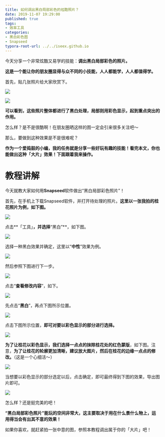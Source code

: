 ```yaml
---
title: 如何调出黑白局部彩色的炫酷照片？
date: 2019-11-07 19:29:00
published: true
tags:
- 效率工具
categories:
- 黑白彩色图
- Snapseed
typora-root-url: ../../iseex.github.io
---
```


今天分享一个非常炫酷又易学的技能：**调出黑白局部彩色的照片。**

**这是一个能让你的朋友圈显得与众不同的小技能，人人都能学，人人都值得学。**

首先，贴几张照片给大家欣赏下。

![](/assets/images/posts/Tools/example-2.jpg)

![](/assets/images/posts/Tools/example-1.jpg)

**可以看到，这些照片整体都进行了黑白处理，局部则用彩色显示，起到重点突出的作用。**

怎么样？是不是很酷啊！在朋友圈晒这样的图一定会引来很多关注吧～

那么，要做到这种效果是不是很难呢？

**作为一个爱捣鼓的小编，我的任务就是分享一些好玩有趣的技能！看完本文，你也能做出这种「大片」效果！下面跟着我来操作。**

# 教程讲解

今天就教大家如何用**Snapseed**软件做出“黑白局部彩色照片”！

首先，在手机上下载Snapseed软件，并打开待处理的照片。**这里以一张我拍的桂花照片为例，如下图。**

![](/assets/images/posts/Tools/open-photo.jpg)

点击**「工具」**，并选择**“黑白”**，如下图。

![](/assets/images/posts/Tools/tools-gray.jpg)

选择一种黑白效果并确定，这里以“**中性**”效果为例。

![](/assets/images/posts/Tools/mode-select.jpg)

然后参照下图进行下一步。

![](/assets/images/posts/Tools/edit.jpg)

点击“**查看修改内容**”，如下。

![](/assets/images/posts/Tools/edit-2.jpg)

先点击“**黑白**”，再点下图所示位置。

![](/assets/images/posts/Tools/edit-3.jpg)

点击下图所示位置，**即可对要以彩色显示的部分进行选择。**

![](/assets/images/posts/Tools/edit-4.jpg)

**为了让桂花以彩色显示，我们选择一点点的抹除桂花处的红色蒙版**，如下图。注意，**为了让桂花的轮廓更加清晰，建议放大图片，然后在桂花的边缘一点点的修改。**（这是一个心细活～）

![](/assets/images/posts/Tools/edit-5.jpg)

当想要以彩色显示的部分选定以后，点击确定，即可最终得到下图的效果，导出图片即可。

![](/assets/images/posts/Tools/finished-photo.jpg)

怎么样？还是挺完美的吧！

**“黑白局部彩色照片”能玩的空间非常大，这主要取决于用在什么景什么物上，运用得当会有出其不意的效果！**

如果你喜欢，就赶紧拍一张中意的图，参照本教程调出属于你的「大片」吧！